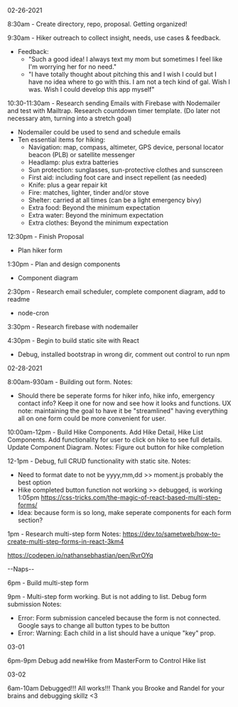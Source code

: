 02-26-2021

8:30am - Create directory, repo, proposal. Getting organized!

9:30am - Hiker outreach to collect insight, needs, use cases & feedback.

- Feedback:
  - "Such a good idea! I always text my mom but sometimes I feel like I'm worrying her for no need."
  - "I have totally thought about pitching this and I wish I could but I have no idea where to go with this. I am not a tech kind of gal. Wish I was. Wish I could develop this app myself"

10:30-11:30am - Research sending Emails with Firebase with Nodemailer and test with Mailtrap. Research countdown timer template. (Do later not necessary atm, turning into a stretch goal)

- Nodemailer could be used to send and schedule emails
- Ten essential items for hiking:
  - Navigation: map, compass, altimeter, GPS device, personal locator beacon (PLB) or satellite messenger
  - Headlamp: plus extra batteries
  - Sun protection: sunglasses, sun-protective clothes and sunscreen
  - First aid: including foot care and insect repellent (as needed)
  - Knife: plus a gear repair kit
  - Fire: matches, lighter, tinder and/or stove
  - Shelter: carried at all times (can be a light emergency bivy)
  - Extra food: Beyond the minimum expectation
  - Extra water: Beyond the minimum expectation
  - Extra clothes: Beyond the minimum expectation

12:30pm - Finish Proposal

- Plan hiker form

1:30pm - Plan and design components

- Component diagram

2:30pm - Research email scheduler, complete component diagram, add to readme

- node-cron

3:30pm - Research firebase with nodemailer

4:30pm - Begin to build static site with React

- Debug, installed bootstrap in wrong dir, comment out control to run npm

02-28-2021

8:00am-930am - Building out form.
Notes:

- Should there be seperate forms for hiker info, hike info, emergency contact info? Keep it one for now and see how it looks and functions. UX note: maintaining the goal to have it be "streamlined" having everything all on one form could be more convenient for user.

10:00am-12pm - Build Hike Components. Add Hike Detail, Hike List Components. Add functionality for user to click on hike to see full details. Update Component Diagram.
Notes: Figure out button for hike completion

12-1pm - Debug, full CRUD functionality with static site.
Notes:

- Need to format date to not be yyyy,mm,dd >> moment.js probably the best option
- Hike completed button function not working >> debugged, is working 1:05pm
  https://css-tricks.com/the-magic-of-react-based-multi-step-forms/
- Idea: because form is so long, make seperate components for each form section?

1pm - Research multi-step form
Notes:
https://dev.to/sametweb/how-to-create-multi-step-forms-in-react-3km4

https://codepen.io/nathansebhastian/pen/RvrOYq

--Naps--

6pm - Build multi-step form

9pm - Multi-step form working. But is not adding to list. Debug form submission
Notes:

- Error: Form submission canceled because the form is not connected. Google says to change all button types to be button
- Error: Warning: Each child in a list should have a unique "key" prop.

03-01

6pm-9pm Debug add newHike from MasterForm to Control Hike list

03-02

6am-10am Debugged!!! All works!!! Thank you Brooke and Randel for your brains and debugging skillz <3
